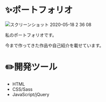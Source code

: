 # ✨ポートフォリオ

![スクリーンショット 2020-05-18 2 36 08](https://user-images.githubusercontent.com/53991600/82155518-68509900-98b0-11ea-8cc6-4d47b439a690.png)


私のポートフォリオです。

今まで作ってきた作品や自己紹介を載せています。




# ✏️開発ツール

- HTML
- CSS/Sass
- JavaScript/jQuery

